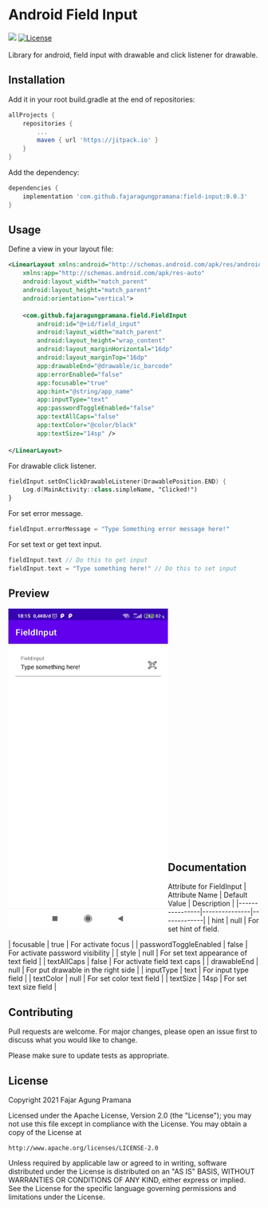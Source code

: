 # Android Field Input
[![](https://jitpack.io/v/fajaragungpramana/field-input.svg)](https://jitpack.io/#fajaragungpramana/field-input)
[![License](https://img.shields.io/badge/License-Apache%202.0-blue.svg)](https://opensource.org/licenses/Apache-2.0)
</br>
</br>
Library for android, field input with drawable and click listener for drawable.

## Installation
Add it in your root build.gradle at the end of repositories:

```gradle
allProjects {
	repositories {
		...
		maven { url 'https://jitpack.io' }
	}
}
```
Add the dependency:
```gradle
dependencies {
	implementation 'com.github.fajaragungpramana:field-input:0.0.3'
}
```

## Usage
Define a view in your layout file:
```xml
<LinearLayout xmlns:android="http://schemas.android.com/apk/res/android"
    xmlns:app="http://schemas.android.com/apk/res-auto"
    android:layout_width="match_parent"
    android:layout_height="match_parent"
    android:orientation="vertical">

    <com.github.fajaragungpramana.field.FieldInput
        android:id="@+id/field_input"
        android:layout_width="match_parent"
        android:layout_height="wrap_content"
        android:layout_marginHorizontal="16dp"
        android:layout_marginTop="16dp"
        app:drawableEnd="@drawable/ic_barcode"
        app:errorEnabled="false"
        app:focusable="true"
        app:hint="@string/app_name"
        app:inputType="text"
        app:passwordToggleEnabled="false"
        app:textAllCaps="false"
        app:textColor="@color/black"
        app:textSize="14sp" />

</LinearLayout>
```
For drawable click listener.
```kotlin
fieldInput.setOnClickDrawableListener(DrawablePosition.END) {
	Log.d(MainActivity::class.simpleName, "Clicked!")
}
```
For set error message.
```kotlin
fieldInput.errorMessage = "Type Something error message here!"
```
For set text or get text input.
```kotlin
fieldInput.text // Do this to get input
fieldInput.text = "Type something here!" // Do this to set input
```


## Preview
<a href="url"><img src="https://github.com/fajaragungpramana/assets/blob/master/FieldInput/fieldinput_preview.jpg" align="left" height="640" width="320" ></a>
</br>
</br>
</br>
</br>
</br>
</br>
</br>
</br>
</br>
</br>
</br>
</br>
</br>
</br>
</br>
</br>
</br>
</br>
</br>
</br>
</br>
</br>
</br>
</br>
</br>
</br>
</br>
</br>

## Documentation
Attribute for FieldInput
| Attribute Name | Default Value | Description |
|----------------|---------------|-------------|
| hint | null | For set hint of field.

| focusable | true | For activate focus |
| passwordToggleEnabled | false | For activate password visibility |
| style | null | For set text appearance of text field |
| textAllCaps | false | For activate field text caps |
| drawableEnd | null | For put drawable in the right side |
| inputType | text | For input type field |
| textColor | null | For set color text field |
| textSize | 14sp | For set text size field |

## Contributing
Pull requests are welcome. For major changes, please open an issue first to 
discuss what you would like to change.

Please make sure to update tests as appropriate.

## License
Copyright 2021 Fajar Agung Pramana

Licensed under the Apache License, Version 2.0 (the "License");
you may not use this file except in compliance with the License.
You may obtain a copy of the License at

    http://www.apache.org/licenses/LICENSE-2.0

Unless required by applicable law or agreed to in writing, software
distributed under the License is distributed on an "AS IS" BASIS,
WITHOUT WARRANTIES OR CONDITIONS OF ANY KIND, either express or implied.
See the License for the specific language governing permissions and
limitations under the License.
